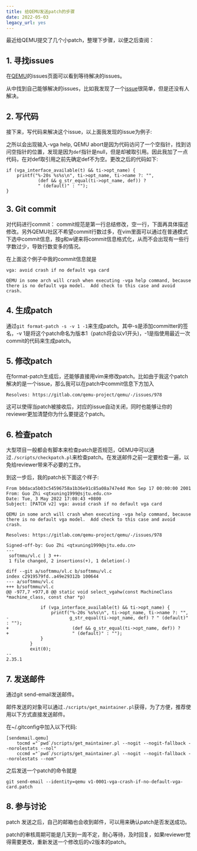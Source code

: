 ```yaml
---
title: 给QEMU发送patch的步骤
date: 2022-05-03
legacy_url: yes
---
```


最近给QEMU提交了几个小patch，整理下步骤，以便之后查阅：

## 1. 寻找issues

在[QEMU](https://gitlab.com/qemu-project/qemu/-/issues)的issues页面可以看到等待解决的issues。 

从中找到自己能够解决的issues，比如我发现了一个[issue](https://gitlab.com/qemu-project/qemu/-/issues/978)很简单，但是还没有人解决。

## 2. 写代码

接下来，写代码来解决这个issue，以上面我发现的issue为例子: 

之所以会出现输入-vga help, QEMU abort是因为代码访问了一个空指针，找到访问空指针的位置，发现是因为`def`指针是null，但是却被取引用。因此我加了一点代码，在对def取引用之前先确定def不为空。更改之后的代码如下:

```
if (vga_interface_available(t) && ti->opt_name) {
    printf("%-20s %s%s\n", ti->opt_name, ti->name ?: "",
            (def && g_str_equal(ti->opt_name, def)) ?
            " (default)" : "");
}
```

## 3. Git commit

对代码进行commit： commit规范是第一行总结修改，空一行，下面再具体描述修改。另外QEMU社区不希望commit行数过多，在vim里面可以通过在普通模式下选中commit信息，按g和w键来将commit信息格式化，从而不会出现有一些行字数过少，导致行数变多的情况。

在上面这个例子中我的commit信息就是

```
vga: avoid crash if no default vga card

QEMU in some arch will crash when executing -vga help command, because
there is no default vga model.  Add check to this case and avoid crash.
```

## 4. 生成patch

通过`git format-patch -s -v 1 -1`来生成patch。其中-s是添加committer的签名，-v 1是将这个patch命名为版本1（patch将会以v1开头)，-1是指使用最近一次commit的代码来生成patch。

## 5. 修改patch

在format-patch生成后，还能够直接用vim来修改patch。比如由于我这个patch解决的是一个issue，那么我可以在patch中commit信息下方加入

```
Resolves: https://gitlab.com/qemu-project/qemu/-/issues/978
```

这可以使得当patch被接收后，对应的issue自动关闭，同时也能够让你的reviewer更加清楚你为什么要提这个patch。

## 6. 检查patch

大型项目一般都会有脚本来检查patch是否规范，QEMU中可以通过`./scripts/checkpatch.pl`来检查patch。在发送邮件之前一定要检查一遍，以免给reviewer带来不必要的工作。

到这一步后，我的patch长下面这个样子:

```
From b0daca5b03c54596758a1b36e91c85a08a747e4d Mon Sep 17 00:00:00 2001
From: Guo Zhi <qtxuning1999@sjtu.edu.cn>
Date: Tue, 3 May 2022 17:08:43 +0800
Subject: [PATCH v2] vga: avoid crash if no default vga card

QEMU in some arch will crash when executing -vga help command, because
there is no default vga model.  Add check to this case and avoid crash.

Resolves: https://gitlab.com/qemu-project/qemu/-/issues/978

Signed-off-by: Guo Zhi <qtxuning1999@sjtu.edu.cn>
---
 softmmu/vl.c | 3 ++-
 1 file changed, 2 insertions(+), 1 deletion(-)

diff --git a/softmmu/vl.c b/softmmu/vl.c
index c2919579fd..a49e29312b 100644
--- a/softmmu/vl.c
+++ b/softmmu/vl.c
@@ -977,7 +977,8 @@ static void select_vgahw(const MachineClass *machine_class, const char *p)
 
             if (vga_interface_available(t) && ti->opt_name) {
                 printf("%-20s %s%s\n", ti->opt_name, ti->name ?: "",
-                       g_str_equal(ti->opt_name, def) ? " (default)" : "");
+                        (def && g_str_equal(ti->opt_name, def)) ?
+                        " (default)" : "");
             }
         }
         exit(0);
-- 
2.35.1
```

## 7. 发送邮件

通过git send-email发送邮件。

邮件发送的对象可以通过`./scripts/get_maintainer.pl`获得，为了方便，推荐使用以下方式直接发送邮件。

在~/.gitconfig中加入以下代码:

```
[sendemail.qemu]
	tocmd ="`pwd`/scripts/get_maintainer.pl --nogit --nogit-fallback --norolestats --nol"
	cccmd ="`pwd`/scripts/get_maintainer.pl --nogit --nogit-fallback --norolestats --nom"
```

之后发送一个patch的命令就是

```
git send-email --identity=qemu v1-0001-vga-crash-if-no-default-vga-card.patch
```

## 8. 参与讨论

patch 发送之后，自己的邮箱也会收到邮件，可以用来确认patch是否发送成功。

patch的审核周期可能是几天到一周不定，耐心等待，及时回复，如果reviewer觉得需要更改，重新发送一个修改后的v2版本的patch。

